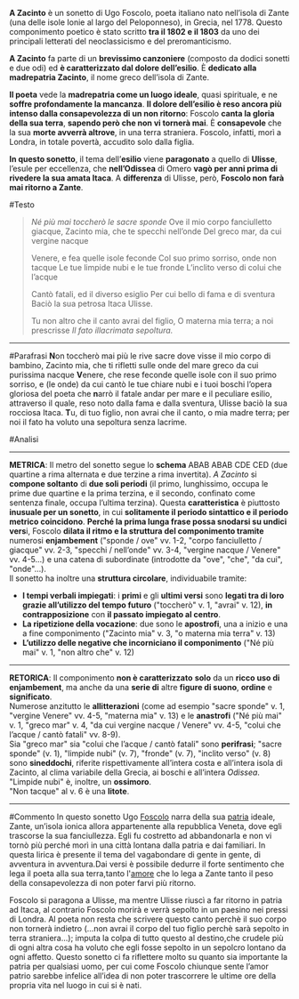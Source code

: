 **A Zacinto** è un sonetto di Ugo Foscolo, poeta italiano nato nell’isola di Zante (una delle isole Ionie al largo del Peloponneso), in Grecia, nel 1778. Questo componimento poetico è stato scritto **tra il 1802 e il 1803** da uno dei principali letterati del neoclassicismo e del preromanticismo.

**A Zacinto** fa parte di un **brevissimo canzoniere** (composto da dodici sonetti e due odi) ed **è caratterizzato dal dolore dell’esilio**. È **dedicato alla madrepatria Zacinto**, il nome greco dell’isola di Zante.

**Il poeta** vede la **madrepatria come un luogo ideale**, quasi spirituale, e ne **soffre profondamente la mancanza**. **Il dolore dell’esilio è reso ancora più intenso dalla consapevolezza di un non ritorno**: Foscolo **canta la gloria della sua terra**, **sapendo però che non vi tornerà mai**. È **consapevole** che la sua **morte avverrà altrove**, in una terra straniera. Foscolo, infatti, morì a Londra, in totale povertà, accudito solo dalla figlia.

**In questo sonetto**, il tema dell’**esilio** viene **paragonato** a quello di **Ulisse**, l’esule per eccellenza, che **nell’Odissea** di Omero **vagò per anni prima di rivedere la sua amata Itaca**. A **differenza** di Ulisse, però, **Foscolo non farà mai ritorno a Zante**.

#Testo
> _Né più mai toccherò le sacre sponde_
> Ove il mio corpo fanciulletto giacque,
> Zacinto mia, che te specchi nell’onde
> Del greco mar, da cui vergine nacque
> 
> Venere, e fea quelle isole feconde
> Col suo primo sorriso, onde non tacque
> Le tue limpide nubi e le tue fronde
> L’inclito verso di colui che l’acque
> 
> Cantò fatali, ed il diverso esiglio
> Per cui bello di fama e di sventura
> Baciò la sua petrosa Itaca Ulisse.
> 
> Tu non altro che il canto avrai del figlio,
> O materna mia terra; a noi prescrisse
> _Il fato illacrimata sepoltura._

---

#Parafrasi
**N**on toccherò mai più le rive sacre dove visse il mio corpo di bambino, Zacinto mia, che ti rifletti sulle onde del mare greco da cui purissima nacque
**V**enere, che rese feconde quelle isole con il suo primo sorriso, e (le onde) da cui cantò le tue chiare nubi e i tuoi boschi l’opera gloriosa del poeta che
**n**arrò il fatale andar per mare e il peculiare esilio, attraverso il quale, reso noto dalla fama e dalla sventura, Ulisse baciò la sua rocciosa Itaca.
**T**u, di tuo figlio, non avrai che il canto, o mia madre terra; per noi il fato ha voluto una sepoltura senza lacrime.

#Analisi

---
**METRICA**:
Il metro del sonetto segue lo **schema** ABAB ABAB CDE CED (due quartine a rima alternata e due terzine a rima invertita). _A Zacinto_ si **compone soltanto** di **due soli periodi** (il primo, lunghissimo, occupa le prime due quartine e la prima terzina, e il secondo, confinato come sentenza finale, occupa l’ultima terzina). Questa **caratteristica** è piuttosto **inusuale per un sonetto**, in cui **solitamente il periodo sintattico e il periodo metrico coincidono**. **Perché la prima lunga frase possa snodarsi su undici vers**i, Foscolo **dilata il ritmo e la struttura del componimento tramite** numerosi **enjambement** ("sponde / ove" vv. 1-2, "corpo fanciulletto / giacque" vv. 2-3, "specchi / nell’onde" vv. 3-4, "vergine nacque / Venere" vv. 4-5...) e una catena di subordinate (introdotte da "ove", "che", "da cui", "onde"...).  
Il sonetto ha inoltre una **struttura circolare**, individuabile tramite:

- **I tempi verbali impiegati**: i **primi** e gli **ultimi versi** sono **legati tra di loro grazie all’utilizzo del tempo futuro** ("toccherò" v. 1, "avrai" v. 12), **in contrapposizione** con **il passato impiegato al centro**.
- **La ripetizione della vocazione**: due sono le **apostrofi**, una a inizio e una a fine componimento ("Zacinto mia" v. 3, "o materna mia terra" v. 13)
- **L’utilizzo delle negative che incorniciano il componimento** ("Né più mai" v. 1, "non altro che" v. 12)

---
**RETORICA**:
Il componimento **non è caratterizzato** **solo** da un **ricco uso di enjambement**, ma anche da una **serie di** altre **figure di suono**, **ordine** e **significato**.  
Numerose anzitutto le **allitterazioni** (come ad esempio "sacre sponde" v. 1, "vergine Venere" vv. 4-5, "materna mia" v. 13) e le **anastrofi** ("Né più mai" v. 1, "greco mar" v. 4, "da cui vergine nacque / Venere" vv. 4-5, "colui che l’acque / cantò fatali" vv. 8-9).  
Sia "greco mar" sia "colui che l’acque / cantò fatali" sono **perifrasi**; "sacre sponde" (v. 1), "limpide nubi" (v. 7), "fronde" (v. 7), "inclito verso" (v. 8) sono **sineddochi**, riferite rispettivamente all’intera costa e all’intera isola di Zacinto, al clima variabile della Grecia, ai boschi e all’intera _Odissea_. "Limpide nubi" è, inoltre, un **ossimoro**.  
"Non tacque" al v. 6 è una **litote**.

---
#Commento
In questo sonetto Ugo [Foscolo](https://www.skuola.net/appunti-italiano/ugo-foscolo/ "Foscolo") narra della sua [patria](https://www.skuola.net/diritto/stato-patria-nazione.html "Patria") ideale, Zante, un’isola ionica allora appartenente alla repubblica Veneta, dove egli trascorse la sua fanciullezza. Egli fu costretto ad abbandonarla e non vi tornò più perché morì in una città lontana dalla patria e dai familiari. In questa lirica è presente il tema del vagabondare di gente in gente, di avventura in avventura.Dai versi è possibile dedurre il forte sentimento che lega il poeta alla sua terra,tanto l'[amore](https://www.skuola.net/tesine/amore-manifestazioni.html "Amore") che lo lega a Zante tanto il peso della consapevolezza di non poter farvi più ritorno.

Foscolo si paragona a Ulisse, ma mentre Ulisse riuscì a far ritorno in patria ad Itaca, al contrario Foscolo morirà e verrà sepolto in un paesino nei pressi di Londra. Al poeta non resta che scrivere questo canto perchè il suo corpo non tornerà indietro (...non avrai il corpo del tuo figlio perchè sarà sepolto in terra straniera...); imputa la colpa di tutto questo al destino,che crudele più di ogni altra cosa ha voluto che egli fosse sepolto in un sepolcro lontano da ogni affetto. Questo sonetto ci fa riflettere molto su quanto sia importante la patria per qualsiasi uomo, per cui come Foscolo chiunque sente l’amor patrio sarebbe infelice all’idea di non poter trascorrere le ultime ore della propria vita nel luogo in cui si è nati.
